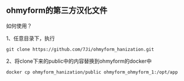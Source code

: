 ohmyform的第三方汉化文件
----------
如何使用？

1、任意目录下，执行

```git clone https://github.com/7Ji/ohmyform_hanization.git```

    
    

2、将clone下来的public中的内容替换到ohmyform的docker中

```docker cp ohmyform_hanization/public ohmyform_ohmyform_1:/opt/app```
